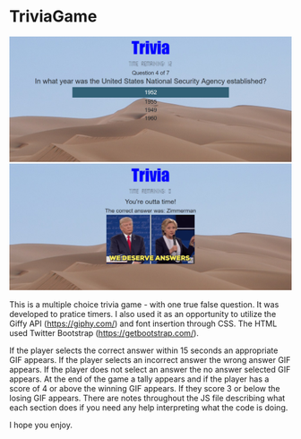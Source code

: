 # TriviaGame

![alt text](./assets/images/Capture.PNG)
![alt text](./assets/images/Capture2.PNG)


This is a multiple choice trivia game - with one true false question. It was developed to pratice timers. I also used it as an opportunity to utilize the Giffy API (https://giphy.com/) and font insertion through CSS. The HTML used Twitter Bootstrap (https://getbootstrap.com/).

If the player selects the correct answer within 15 seconds an appropriate GIF appears.
If the player selects an incorrect answer the wrong answer GIF appears.
If the player does not select an answer the no answer selected GIF appears.
At the end of the game a tally appears and if the player has a score of 4 or above the winning GIF appears. If they score 3 or below the losing GIF appears.
There are notes throughout the JS file describing what each section does if you need any help interpreting what the code is doing.

I hope you enjoy.